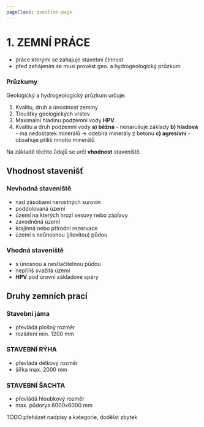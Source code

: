 ```yaml
---
pageClass: question-page
---
```

# 1. ZEMNÍ PRÁCE

- práce kterými se zahajuje stavební činnost
- před zahájením se musí provést geo. a hydrogeologický průzkum

### Průzkumy

Geologický a hydrogeologický průzkum určuje:

1. Kvalitu, druh a únostnost zeminy
2. Tloušťky geologických vrstev
3. Maximální hladinu podzemní vody **HPV**
4. Kvalitu a druh podzemní vody
**a) běžná** - nenarušuje základy
**b) hladová** - má nedostatek minerálů → odebírá minerály z betonu
**c) agresivní** - obsahuje příliš mnoho minerálů

Na základě těchto ůdajů se určí **vhodnost** staveniště.

## Vhodnost stavenišť

### Nevhodná staveniště

- nad zásobami nerostných surovin
- poddolovaná území
- území na kterých hrozí sesuvy nebo záplavy
- zavodněná území
- krajinná nebo přírodní rezervace
- území s neůnosnou (jílovitou) půdou

### Vhodná staveniště
- s únosnou a nestlačitelnou půdou
- nepříliš svažitá území
- **HPV** pod úrovní základové spáry

## Druhy zemních prací

### Stavební jáma
- převládá plošný rozměr
- rozšíření min. 1200 mm

### STAVEBNÍ RÝHA
- převládá délkový rozměr
- šířka max. 2000 mm

### STAVEBNÍ ŠACHTA
- převládá hloubkový rozměr
- max. půdorys 6000x6000 mm


TODO:přeházet nadpisy a kategorie, dodělat zbytek